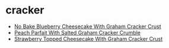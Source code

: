# cracker

 * [No Bake Blueberry Cheesecake With Graham Cracker Crust](index/n/no-bake-blueberry-cheesecake-with-graham-cracker-crust-108320.json)
 * [Peach Parfait With Salted Graham Cracker Crumble](index/p/peach-parfait-with-salted-graham-cracker-crumble.json)
 * [Strawberry Topped Cheesecake With Graham Cracker Crust](index/s/strawberry-topped-cheesecake-with-graham-cracker-crust-4655.json)
